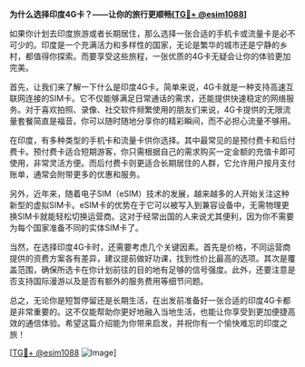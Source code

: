 **为什么选择印度4G卡？——让你的旅行更顺畅[[TG💪+ @esim1088](https://t.me/s/esim1088)]**

如果你计划去印度旅游或者长期居住，那么选择一张合适的手机卡或流量卡是必不可少的。印度是一个充满活力和多样性的国家，无论是繁华的城市还是宁静的乡村，都值得你探索。而要享受这些旅程，一张优质的4G卡无疑会让你的体验更加完美。

首先，让我们来了解一下什么是印度4G卡。简单来说，4G卡就是一种支持高速互联网连接的SIM卡。它不仅能够满足日常通话的需求，还能提供快速稳定的网络服务。对于喜欢拍照、录像、社交软件频繁使用的朋友们来说，4G卡提供的无限流量套餐简直是福音。你可以随时随地分享你的精彩瞬间，而不必担心流量不够用。

在印度，有多种类型的手机卡和流量卡供你选择。其中最常见的是预付费卡和后付费卡。预付费卡适合短期游客，你只需根据自己的需求购买一定金额的充值卡即可使用，非常灵活方便。而后付费卡则更适合长期居住的人群，它允许用户按月支付账单，通常会附带更多的优惠和服务。

另外，近年来，随着电子SIM（eSIM）技术的发展，越来越多的人开始关注这种新型的虚拟SIM卡。eSIM卡的优势在于它可以被写入到兼容设备中，无需物理更换SIM卡就能轻松切换运营商。这对于经常出国的人来说尤其便利，因为你不需要为每个国家准备不同的实体SIM卡了。

当然，在选择印度4G卡时，还需要考虑几个关键因素。首先是价格，不同运营商提供的资费方案各有差异，建议提前做好功课，找到性价比最高的选项。其次是覆盖范围，确保所选卡在你计划前往的目的地有足够的信号强度。此外，还要注意是否支持国际漫游以及是否有额外的服务费用等细节问题。

总之，无论你是短暂停留还是长期生活，在出发前准备好一张合适的印度4G卡都是非常重要的。这不仅能帮助你更好地融入当地生活，也能让你享受到更加便捷高效的通信体验。希望这篇介绍能为你带来启发，并祝你有一个愉快难忘的印度之旅！

[[TG💪+ @esim1088](https://t.me/s/esim1088) ![Image](https://i.postimg.cc/4NQfJmqS/Snipaste-2025-05-13-00-14-12.png)]
